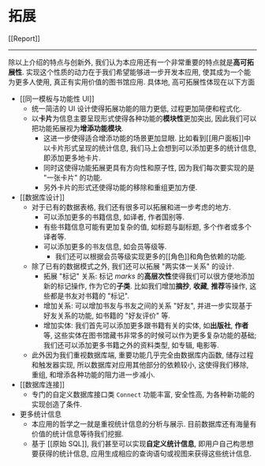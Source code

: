 # 拓展

[[Report]]

---

除以上介绍的特点与创新外, 我们认为本应用还有一个非常重要的特点就是**高可拓展性**. 实现这个性质的动力在于我们希望能够进一步开发本应用, 使其成为一个能为更多人使用, 真正有实用价值的图书馆应用. 具体地, 高可拓展性体现在以下方面

* [[同一模板与功能性 UI]]
    * 统一简洁的 UI 设计使得拓展功能的阻力更低, 过程更加简便和程式化.
    * 以**卡片**为信息主要呈现形式使得各种功能的**模块性**更加突出, 因此我们可以把功能拓展视为**增添功能模块**.
        * 这进一步使得适合增添功能的场景更加显眼. 比如看到[[用户面板]]中以卡片形式呈现的统计信息, 我们马上会想到可以添加更多的统计信息, 即添加更多地卡片.
        * 同时这使得功能拓展更具有方向性和原子性, 因为我们每次要实现的是 "一张卡片" 的功能.
        * 另外卡片的形式还使得功能的移除和重组更加方便.
* [[数据库设计]]
    * 对于已有的数据表格, 我们还有很多可以拓展和进一步考虑的地方.
        * 可以添加更多的书籍信息, 如译者, 作者国别等.
        * 有些书籍信息可能有更加复杂的值, 如标题与副标题, 多个作者或多个译者等.
        * 可以添加更多的书友信息, 如会员等级等.
            * 我们还可以根据会员等级实现更多的[[角色]]和角色依赖的功能.
    * 除了已有的数据模式之外, 我们还可以拓展 "两实体一关系" 的设计.
        * 拓展 "标记" 关系: 标记 *marks* 的**高层次性**使得我们可以很方便地添加新的标记操作, 作为它的**子类**. 比如我们增加**摘抄**, **收藏**, **推荐**等操作, 这些都是书友对书籍的 "标记".
        * 增加关系: 可以增加书友与书友之间的关系 "好友", 并进一步实现基于好友关系的功能, 如书籍的 "好友评价" 等.
        * 增加实体: 我们首先可以添加更多跟书籍有关的实体, 如**出版社**, **作者**等, 这些实体在图书馆藏书非常多的时候可以作为更多复杂功能的基础; 我们还可以添加更多书籍之外的资料类型, 如专辑, 电影等.
    * 此外因为我们重视数据库端, 重要功能几乎完全由数据库内函数, 储存过程和触发器实现, 所以数据库对应用其他部分的依赖较小, 这使得我们移除, 重组, 和增添各种功能的阻力进一步减小.
* [[数据库连接]]
    * 专门的自定义数据库接口类 `Connect` 功能丰富, 安全性高, 为各种新功能的实现创造了条件.
* 更多统计信息
    * 本应用的哲学之一就是重视统计信息的分析与展示. 目前数据库还有海量有价值的统计信息等待我们挖掘.
    * 基于 [[原始 SQL]], 我们甚至可以实现**自定义统计信息**, 即用户自己构思想要获得的统计信息, 应用生成相应的查询语句或视图来获得这些统计信息.
